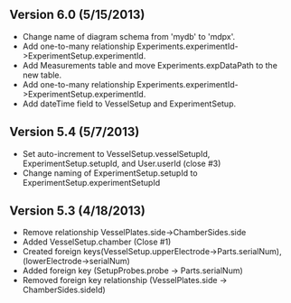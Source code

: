 ## Version 6.0 (5/15/2013)

- Change name of diagram schema from 'mydb' to 'mdpx'.
- Add one-to-many relationship Experiments.experimentId->ExperimentSetup.experimentId.
- Add Measurements table and move Experiments.expDataPath to the new table.
- Add one-to-many relationship Experiments.experimentId->ExperimentSetup.experimentId.
- Add dateTime field to VesselSetup and ExperimentSetup.

## Version 5.4 (5/7/2013)

- Set auto-increment to VesselSetup.vesselSetupId, ExperimentSetup.setupId, and User.userId (close #3)
- Change naming of ExperimentSetup.setupId to ExperimentSetup.experimentSetupId

## Version 5.3 (4/18/2013)

- Remove relationship VesselPlates.side->ChamberSides.side 
- Added VesselSetup.chamber (Close #1)
- Created foreign keys(VesselSetup.upperElectrode->Parts.serialNum), (lowerElectrode->serialNum)
- Added foreign key (SetupProbes.probe -> Parts.serialNum)
- Removed foreign key relationship (VesselPlates.side -> ChamberSides.sideId)
